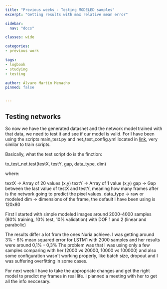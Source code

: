 ```yaml
---
title: "Previous weeks - Testing MODELED samples"
excerpt: "Getting results with max relative mean error"

sidebar:
  nav: "docs"

classes: wide

categories:
- previous work

tags:
- logbook
- studying
- testing

author: Álvaro Martín Menacho
pinned: false


---
```


## Testing networks

So now we have the generated datashet and the network model trained with that data, we need to test it and see if our model is valid.
For I have been using the scripts main_test.py and net_test_config.yml located in [link](https://github.com/RoboticsLabURJC/2020-tfg-alvaro-martin/tree/main/Generator%20%26%20Train_Test/Network), very similar to train scripts.


Basically, what the test script do is the finction:

to_test_net.test(testX, testY, gap, data_type, dim)

where:

textX -> Array of 20 values (x,y)
textY -> Array of 1 value (x,y)
gap -> Gap between the last value of testX and testY, meaning how many frames after is the network going to predict the pixel values.
data_type -> raw or modeled
dim -> dimensions of the frame, the default I have been using is 120x80


First I started with simple modeled images around 2000-4000 samples (80% training, 10% test, 10% validation) with DOF 1 and 2 (linear and parabolic)


The results differ a lot from the ones Nuria achieve.
I was getting around 3% - 6% mean squared error for LSTM1 with 2000 samples and her results were around 0,1% - 0,3%
The problem was that I was using only a few samples comparing with her (2000 vs 20000, 10000 vs 100000) and also some configuration wasn't working properly, like batch size, dropout and I was suffering overfitting in some cases.

For next week I have to take the appropriate changes and get the right model to predict my frames in real life.
I planned a meeting with her to get all the info neccesary.
